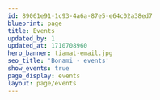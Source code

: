 ```yaml
---
id: 89061e91-1c93-4a6a-87e5-e64c02a38ed7
blueprint: page
title: Events
updated_by: 1
updated_at: 1710708960
hero_banner: tiamat-email.jpg
seo_title: 'Bonami - events'
show_events: true
page_display: events
layout: page/events
---
```

